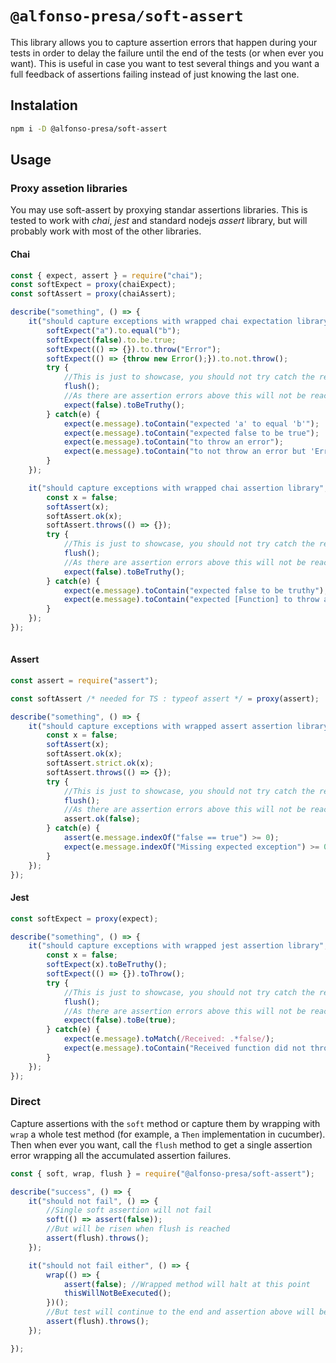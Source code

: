 # `@alfonso-presa/soft-assert`

This library allows you to capture assertion errors that happen during your tests in order to delay the failure until the end of the tests (or when ever you want). This is useful in case you want to test several things and you want a full feedback of assertions failing instead of just knowing the last one.

## Instalation

```sh
npm i -D @alfonso-presa/soft-assert
```

## Usage

### Proxy assetion libraries

You may use soft-assert by proxying standar assertions libraries. This is tested to work with *chai*, *jest* and standard nodejs *assert* library, but will probably work with most of the other libraries.

#### Chai

```js
const { expect, assert } = require("chai");
const softExpect = proxy(chaiExpect);
const softAssert = proxy(chaiAssert);

describe("something", () => {
    it("should capture exceptions with wrapped chai expectation library", () => {
        softExpect("a").to.equal("b");
        softExpect(false).to.be.true;
        softExpect(() => {}).to.throw("Error");
        softExpect(() => {throw new Error();}).to.not.throw();
        try {
            //This is just to showcase, you should not try catch the result of flush.
            flush();
            //As there are assertion errors above this will not be reached
            expect(false).toBeTruthy();
        } catch(e) {
            expect(e.message).toContain("expected 'a' to equal 'b'");
            expect(e.message).toContain("expected false to be true");
            expect(e.message).toContain("to throw an error");
            expect(e.message).toContain("to not throw an error but 'Error' was thrown");
        }
    });

    it("should capture exceptions with wrapped chai assertion library", () => {
        const x = false;
        softAssert(x);
        softAssert.ok(x);
        softAssert.throws(() => {});
        try {
            //This is just to showcase, you should not try catch the result of flush.
            flush();
            //As there are assertion errors above this will not be reached
            expect(false).toBeTruthy();
        } catch(e) {
            expect(e.message).toContain("expected false to be truthy");
            expect(e.message).toContain("expected [Function] to throw an error");
        }
    }); 
});
   
```

#### Assert

```js
const assert = require("assert");

const softAssert /* needed for TS : typeof assert */ = proxy(assert);

describe("something", () => {
    it("should capture exceptions with wrapped assert assertion library", () => {
        const x = false;
        softAssert(x);
        softAssert.ok(x);
        softAssert.strict.ok(x);
        softAssert.throws(() => {});
        try {
            //This is just to showcase, you should not try catch the result of flush.
            flush();
            //As there are assertion errors above this will not be reached
            assert.ok(false);
        } catch(e) {
            assert(e.message.indexOf("false == true") >= 0);
            expect(e.message.indexOf("Missing expected exception") >= 0);
        }
    });
});
```

#### Jest

```js
const softExpect = proxy(expect);

describe("something", () => {
    it("should capture exceptions with wrapped jest assertion library", () => {
        const x = false;
        softExpect(x).toBeTruthy();
        softExpect(() => {}).toThrow();
        try {
            //This is just to showcase, you should not try catch the result of flush.
            flush();
            //As there are assertion errors above this will not be reached
            expect(false).toBe(true);
        } catch(e) {
            expect(e.message).toMatch(/Received: .*false/);
            expect(e.message).toContain("Received function did not throw");
        }
    });
});
```

### Direct

Capture assertions with the `soft` method or capture them by wrapping with `wrap` a whole test method (for example, a `Then` implementation in cucumber). Then when ever you want, call the `flush` method to get a single assertion error wrapping all the accumulated assertion failures.

```js
const { soft, wrap, flush } = require("@alfonso-presa/soft-assert");

describe("success", () => {
    it("should not fail", () => {
        //Single soft assertion will not fail
        soft(() => assert(false));
        //But will be risen when flush is reached
        assert(flush).throws();
    });

    it("should not fail either", () => {
        wrap(() => {
            assert(false); //Wrapped method will halt at this point
            thisWillNotBeExecuted();
        })();
        //But test will continue to the end and assertion above will be keept until flush is called
        assert(flush).throws();
    });

});
```
